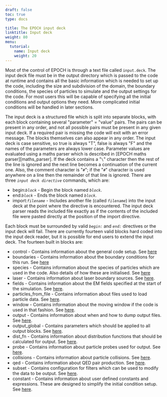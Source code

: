 ```yaml
---
draft: false
toc: true
type: docs

title: The EPOCH input deck
linktitle: Input deck
weight: 80
menu:
  tutorial:
    name: Input deck
    weight: 20
---
```


Most of the control of EPOCH is through a text file called `input.deck`.
The input deck file must be in the output directory which is passed to
the code at runtime and contains all the basic information which is
needed to set up the code, including the size and subdivision of the
domain, the boundary conditions, the species of particles to simulate
and the output settings for the code. For most users this will be
capable of specifying all the initial conditions and output options they
need. More complicated initial conditions will be handled in later
sections.

The input deck is a structured file which is split into separate blocks,
with each block containing several "parameter" = "value" pairs. The
pairs can be present in any order, and not all possible pairs must be
present in any given input deck. If a required pair is missing the code
will exit with an error message. The blocks themselves can also appear
in any order. The input deck is case sensitive, so true is always "T",
false is always "F" and the names of the parameters are always lower
case. Parameter values are evaluated using a maths parser which is
described in [EPOCH maths parser][maths_parser].
If the deck contains a "`\`" character then the rest of the line is
ignored and the next line becomes a continuation of the current one.
Also, the comment character is "`#`"; if the "`#`" character is used
anywhere on a line then the remainder of that line is ignored.
There are three *`input deck directive`* commands, which are:

-   begin:*`block`* - Begin the block named
    *`block`*.
-   end:*`block`* - Ends the block named
    *`block`*.
-   import:*`filename`* - Includes another file (called
    *`filename`*) into the input deck at the point where the
    directive is encountered. The input deck parser reads the included
    file exactly as if the contents of the included file were pasted
    directly at the position of the import directive.

Each block must be surrounded by valid *`begin:`* and
*`end:`* directives or the input deck will fail. There are
currently fourteen valid blocks hard coded into the input deck reader,
but it is possible for end users to extend the input deck. The fourteen
built in blocks are:

-   control - Contains information about the general code setup. See
    [here][Input_deck_control]
-   boundaries - Contains information about the boundary conditions for
    this run. See [here][Input_deck_boundaries]
-   species - Contains information about the species of particles which
    are used in the code. Also details of how these are initialised. See
    [here][Input_deck_species]
-   laser - Contains information about laser boundary sources. See
    [here][Input_deck_laser].
-   fields - Contains information about the EM fields specified at the
    start of the simulation. See
    [here][Input_deck_fields].
-   particles_from_file - Contains information about files used to
    load particle data. See
    [here][Input_deck_particle_file].
-   window - Contains information about the moving window if the code is
    used in that fashion. See
    [here][Input_deck_window].
-   output - Contains information about when and how to dump output
    files. See [here][Input_deck_output_block].
-   output_global - Contains parameters which should be applied to all
    output blocks. See
    [here][Input_deck_output_global].
-   dist_fn - Contains information about distribution functions that
    should be calculated for output. See
    [here][Input_deck_dist_fn].
-   probe - Contains information about particle probes used for output.
    See [here][Input_deck_probe].
-   collisions - Contains information about particle collisions. See
    [here][Input_deck_collisions].
-   qed - Contains information about QED pair production. See
    [here][Input_deck_qed].
-   subset - Contains configuration for filters which can be used to
    modify the data to be output. See
    [here][Input_deck_subset].
-   constant - Contains information about user defined constants and
    expressions. These are designed to simplify the initial condition
    setup. See [here][Input_deck_constant].



<!-- ########################  Cross references  ######################## -->


[Acknowledging_EPOCH]: /tutorial/acknowledging_epoch
[Basic_examples]: /tutorial/basic_examples
[Basic_examples__focussing_a_gaussian_beam]: /tutorial/basic_examples/#focussing_a_gaussian_beam
[Binary_files]: /tutorial/binary_files
[Calculable_particle_properties]: /tutorial/calculable_particle_properties
[Compiler_Flags]: /tutorial/compiler_flags
[Compiling]: /tutorial/compiling
[FAQ]: /tutorial/faq
[FAQ__how_do_i_obtain_the_code]: /tutorial/faq/#how_do_i_obtain_the_code
[Input_deck]: /tutorial/input_deck
[Input_deck_adf]: /tutorial/input_deck_adf
[Input_deck_boundaries]: /tutorial/input_deck_boundaries
[Input_deck_boundaries__cpml_boundary_conditions]: /tutorial/input_deck_boundaries/#cpml_boundary_conditions
[Input_deck_boundaries__thermal_boundary_conditions]: /tutorial/input_deck_boundaries/#thermal_boundary_conditions
[Input_deck_collisions]: /tutorial/input_deck_collisions
[Input_deck_constant]: /tutorial/input_deck_constant
[Input_deck_control]: /tutorial/input_deck_control
[Input_deck_control__basics]: /tutorial/input_deck_control/#basics
[Input_deck_control__maxwell_solvers]: /tutorial/input_deck_control/#maxwell_solvers
[Input_deck_control__requesting_output_dumps_at_run_time]: /tutorial/input_deck_control/#requesting_output_dumps_at_run_time
[Input_deck_control__stencil_block]: /tutorial/input_deck_control/#stencil_block
[Input_deck_control__strided_current_filtering]: /tutorial/input_deck_control/#strided_current_filtering
[Input_deck_dist_fn]: /tutorial/input_deck_dist_fn
[Input_deck_fields]: /tutorial/input_deck_fields
[Input_deck_injector]: /tutorial/input_deck_injector
[Input_deck_injector__keys]: /tutorial/input_deck_injector/#keys
[Input_deck_laser]: /tutorial/input_deck_laser
[Input_deck_operator]: /tutorial/input_deck_operator
[Input_deck_output__directives]: /tutorial/input_deck_output/#directives
[Input_deck_output_block]: /tutorial/input_deck_output_block
[Input_deck_output_block__derived_variables]: /tutorial/input_deck_output_block/#derived_variables
[Input_deck_output_block__directives]: /tutorial/input_deck_output_block/#directives
[Input_deck_output_block__dumpmask]: /tutorial/input_deck_output_block/#dumpmask
[Input_deck_output_block__multiple_output_blocks]: /tutorial/input_deck_output_block/#multiple_output_blocks
[Input_deck_output_block__particle_variables]: /tutorial/input_deck_output_block/#particle_variables
[Input_deck_output_block__single-precision_output]: /tutorial/input_deck_output_block/#single-precision_output
[Input_deck_output_global]: /tutorial/input_deck_output_global
[Input_deck_particle_file]: /tutorial/input_deck_particle_file
[Input_deck_probe]: /tutorial/input_deck_probe
[Input_deck_qed]: /tutorial/input_deck_qed
[Input_deck_species]: /tutorial/input_deck_species
[Input_deck_species__arbitrary_distribution_functions]: /tutorial/input_deck_species/#arbitrary_distribution_functions
[Input_deck_species__ionisation]: /tutorial/input_deck_species/#ionisation
[Input_deck_species__maxwell_juttner_distributions]: /tutorial/input_deck_species/#maxwell_juttner_distributions
[Input_deck_species__particle_migration_between_species]: /tutorial/input_deck_species/#particle_migration_between_species
[Input_deck_species__species_boundary_conditions]: /tutorial/input_deck_species/#species_boundary_conditions
[Input_deck_subset]: /tutorial/input_deck_subset
[Input_deck_window]: /tutorial/input_deck_window
[Landing]: /tutorial/landing
[Landing_Page]: /tutorial/landing_page
[Libraries]: /tutorial/libraries
[Links]: /tutorial/links
[Maths_parser__functions]: /tutorial/maths_parser/#functions
[Non-thermal_initial_conditions]: /tutorial/non-thermal_initial_conditions
[Previous_versions]: /tutorial/previous_versions
[Python]: /tutorial/python
[Running]: /tutorial/running
[SDF_Landing_Page]: /tutorial/sdf_landing_page
[Structure]: /tutorial/structure
[Using_EPOCH_in_practice]: /tutorial/using_epoch_in_practice
[Using_EPOCH_in_practice__manually_overriding_particle_parameters_set_by_the_autoloader]: /tutorial/using_epoch_in_practice/#manually_overriding_particle_parameters_set_by_the_autoloader
[Using_EPOCH_in_practice__parameterising_input_decks]: /tutorial/using_epoch_in_practice/#parameterising_input_decks
[Using_delta_f]: /tutorial/using_delta_f
[Visualising_SDF_files_with_IDL_or_GDL]: /tutorial/visualising_sdf_files_with_idl_or_gdl
[Visualising_SDF_files_with_LLNL_VisIt]: /tutorial/visualising_sdf_files_with_llnl_visit
[Workshop_examples]: /tutorial/workshop_examples
[Workshop_examples__a_2d_laser]: /tutorial/workshop_examples/#a_2d_laser
[Workshop_examples__a_basic_em-field_simulation]: /tutorial/workshop_examples/#a_basic_em-field_simulation
[Workshop_examples__getting_the_example_decks_for_this_workshop]: /tutorial/workshop_examples/#getting_the_example_decks_for_this_workshop
[Workshop_examples__specifying_particle_species]: /tutorial/workshop_examples/#specifying_particle_species
[Workshop_examples_continued]: /tutorial/workshop_examples_continued
